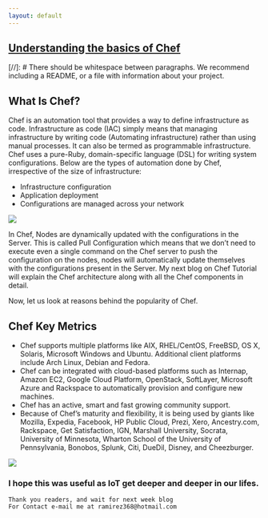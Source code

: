 ```yaml
---
layout: default
---
```



## [Understanding the basics of Chef](https://www.youtube.com/watch?v=04oITjdLtho)

[//]: #  There should be whitespace between paragraphs. We recommend including a README, or a file with information about your project.

## What Is Chef?
Chef is an automation tool that provides a way to define infrastructure as code. Infrastructure as code (IAC) simply means that managing infrastructure by writing code (Automating infrastructure) rather than using manual processes. It can also be termed as programmable infrastructure. Chef uses a pure-Ruby, domain-specific language (DSL) for writing system configurations. Below are the types of automation done by Chef, irrespective of the size of infrastructure:

* Infrastructure configuration
* Application deployment 
* Configurations are managed across your network


![](https://msystechnologies.com/wp-content/uploads/2018/04/chef.png) 

In Chef, Nodes are dynamically updated with the configurations in the Server. This is called Pull Configuration which means that we don’t need to execute even a single command on the Chef server to push the configuration on the nodes, nodes will automatically update themselves with the configurations present in the Server. My next blog on Chef Tutorial will explain the Chef architecture along with all the Chef components in detail.

Now, let us look at reasons behind the popularity of Chef.

## Chef Key Metrics

* Chef supports multiple platforms like AIX, RHEL/CentOS, FreeBSD, OS X, Solaris, Microsoft Windows and Ubuntu. Additional client platforms include Arch Linux, Debian and Fedora.
* Chef can be integrated with cloud-based platforms such as Internap, Amazon EC2, Google Cloud Platform, OpenStack, SoftLayer, Microsoft Azure and Rackspace to automatically provision and configure new machines.
* Chef has an active, smart and fast growing community support.
* Because of Chef’s maturity and flexibility, it is being used by giants like Mozilla, Expedia, Facebook, HP Public Cloud, Prezi, Xero, Ancestry.com, Rackspace, Get Satisfaction, IGN, Marshall University, Socrata, University of Minnesota, Wharton School of the University of Pennsylvania, Bonobos, Splunk, Citi, DueDil, Disney, and Cheezburger.


![ ](https://dl.cdn-anritsu.com/images/tm/solutions/mt1000a-05/mt1000a-5g-ecpri-01e.jpg?la=en-us) 




### I hope this was useful as IoT get deeper and deeper in our lifes.


```
Thank you readers, and wait for next week blog
For Contact e-mail me at ramirez368@hotmail.com

```
